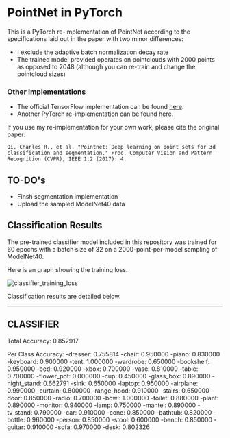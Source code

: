 # PointNet in PyTorch

This is a PyTorch re-implementation of PointNet according to the specifications laid out in the paper with two minor differences:

 * I exclude the adaptive batch normalization decay rate
 * The trained model provided operates on pointclouds with 2000 points as opposed to 2048 (although you can re-train and change the pointcloud sizes)

### Other Implementations
 * The official TensorFlow implementation can be found [here](https://github.com/charlesq34/pointnet).
 * Another PyTorch re-implementation can be found [here](https://github.com/fxia22/pointnet.pytorch).

If you use my re-implementation for your own work, please cite the original paper:

```
Qi, Charles R., et al. "Pointnet: Deep learning on point sets for 3d classification and segmentation." Proc. Computer Vision and Pattern Recognition (CVPR), IEEE 1.2 (2017): 4.
```

## TO-DO's
 * Finsh segmentation implementation
 * Upload the sampled ModelNet40 data



## Classification Results

The pre-trained classifier model included in this repository was trained for 60 epochs with a batch size of 32 on a 2000-point-per-model sampling of ModelNet40.

Here is an graph showing the training loss.

![classifier_training_loss](PointNet-PyTorch/img/classification_training_loss.png)

Classification results are detailed below.

-----------
CLASSIFIER
-----------

Total Accuracy: 0.852917

Per Class Accuracy:
-dresser: 0.755814
-chair: 0.950000
-piano: 0.830000
-keyboard: 0.900000
-tent: 1.000000
-wardrobe: 0.650000
-bookshelf: 0.950000
-bed: 0.920000
-xbox: 0.700000
-vase: 0.810000
-table: 0.700000
-flower_pot: 0.000000
-cup: 0.450000
-glass_box: 0.890000
-night_stand: 0.662791
-sink: 0.650000
-laptop: 0.950000
-airplane: 0.990000
-curtain: 0.800000
-range_hood: 0.910000
-stairs: 0.650000
-door: 0.850000
-radio: 0.700000
-bowl: 1.000000
-toilet: 0.880000
-plant: 0.890000
-monitor: 0.940000
-lamp: 0.750000
-mantel: 0.890000
-tv_stand: 0.790000
-car: 0.910000
-cone: 0.850000
-bathtub: 0.820000
-bottle: 0.960000
-person: 0.850000
-stool: 0.600000
-bench: 0.850000
-guitar: 0.910000
-sofa: 0.970000
-desk: 0.802326

